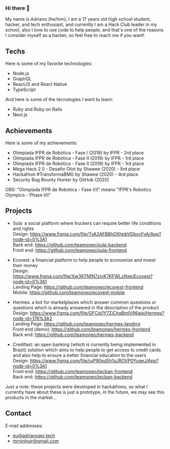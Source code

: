 ### Hi there 👋

My name is Adriano (he/him), I am a 17 years old high school student, hacker, and tech enthusiast, and currently I am a Hack Club leader in my school, also I love to use code to help people, and that's one of the reasons I consider myself as a hacker, so feel free to reach me if you want!

## Techs

Here is some of my favorite technologies:

- Node.js
- GraphQL
- ReactJS and React Native
- TypeScript

And here is some of the tecnologies I want to learn:

- Ruby and Ruby on Rails
- Next.js

## Achievements

Here is some of my achievements:

- Olimpíada IFPR de Robótica - Fase I (2018) by IFPR - 2rd place
- Olimpíada IFPR de Robótica - Fase II (2019) by IFPR - 1rd place
- Olimpíada IFPR de Robótica - Fase II (2019) by IFPR - 1rd place
- Mega Hack 2.0 - Desafio Olist by Shawee (2020) - 5rd place
- Hackathon #TransformaBMG by Shawee (2020) - 4rd place
- Security Bug Bounty Hunter by GitHub (2020)

OBS: "Olimpíada IFPR de Robótica - Fase I/II" means "IFPR's Robotics Olympics - Phase I/II"

## Projects

- Sula: a social platform where truckers can require better life conditions and rights  
Design: https://www.figma.com/file/TyA2AFB8hOXhpbVDbycFvA/App?node-id=0%3A1  
Back end: https://github.com/teamoneo/sula-backend  
Front end: https://github.com/teamoneo/sula-frontend  

- Ecovest: a financial platform to help people to economize and invest their money  
Design: https://www.figma.com/file/Xw38TNfN7zjvK7KFWLzNxe/Ecovest?node-id=0%3A1  
Landing Page: https://github.com/teamoneo/ecovest-frontend  
Mobile: https://github.com/teamoneo/ecovest-mobile  

- Hermes: a bot for marketplaces which answer common questions or questions which is already answered in the description of the product  
Design: https://www.figma.com/file/GFCjg1Y7ZiChqBmlV96aje/Hermes?node-id=176%3A2  
Landing Page: https://github.com/teamoneo/hermes-landing  
Front end (demo): https://github.com/teamoneo/hermes-frontend  
Back end: https://github.com/teamoneo/hermes-backend  

- Credifast: an open banking (which is currently being implemented in Brazil) solution which aims to help people to get access to credit cards and also help to ensure a better financial education to the users  
Design: https://www.figma.com/file/ruP90ed5h1aJROVP0YugeJ/App?node-id=0%3A1  
Front end: https://github.com/teamoneo/tecban-frontend  
Back end: https://github.com/teamoneo/tecban-backend  
 
Just a note: these projects were developed in hackathons, so what I currently have about these is just a prototype, in the future, we may see this products in the market...

## Contact

E-mail addresses:
- eu@adrianoapj.tech
- mrninhojr@gmail.com
